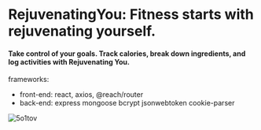 <h1>RejuvenatingYou: Fitness starts with rejuvenating yourself.</h1>
<h4>Take control of your goals. Track calories, break down ingredients, and log activities with Rejuvenating You. </h4>

frameworks:
<ul>
  <li>front-end: react, axios, @reach/router</li>
  <li>back-end: express mongoose bcrypt jsonwebtoken cookie-parser</li>
</ul>


![5o1tov](https://user-images.githubusercontent.com/12101522/134605611-462ab761-20cd-4797-9519-ef4f2b8ae047.gif)
